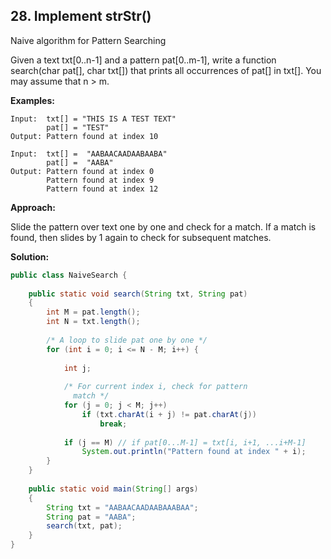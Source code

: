 ## 28. Implement strStr()

Naive algorithm for Pattern Searching

Given a text txt[0..n-1] and a pattern pat[0..m-1], write a function search(char pat[], char txt[]) that prints all occurrences of pat[] in txt[]. You may assume that n > m. 

**Examples:** 

```
Input:  txt[] = "THIS IS A TEST TEXT"
        pat[] = "TEST"
Output: Pattern found at index 10
```

```
Input:  txt[] =  "AABAACAADAABAABA"
        pat[] =  "AABA"
Output: Pattern found at index 0
        Pattern found at index 9
        Pattern found at index 12
```

**Approach:**

Slide the pattern over text one by one and check for a match. If a match is found, then slides by 1 again to check for subsequent matches. 

**Solution:**

```java
public class NaiveSearch {
 
    public static void search(String txt, String pat)
    {
        int M = pat.length();
        int N = txt.length();
 
        /* A loop to slide pat one by one */
        for (int i = 0; i <= N - M; i++) {
 
            int j;
 
            /* For current index i, check for pattern
              match */
            for (j = 0; j < M; j++)
                if (txt.charAt(i + j) != pat.charAt(j))
                    break;
 
            if (j == M) // if pat[0...M-1] = txt[i, i+1, ...i+M-1]
                System.out.println("Pattern found at index " + i);
        }
    }
 
    public static void main(String[] args)
    {
        String txt = "AABAACAADAABAAABAA";
        String pat = "AABA";
        search(txt, pat);
    }
}
```